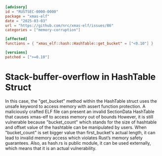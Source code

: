 ```toml
[advisory]
id = "RUSTSEC-0000-0000"
package = "xmas-elf"
date = "2025-03-03"
url = "https://github.com/nrc/xmas-elf/issues/86"
categories = ["memory-corruption"]

[affected]
functions = { "xmas_elf::hash::HashTable::get_bucket" = ["<0.10"] }

[versions]
patched = [">=0.10"]
```
# Stack-buffer-overflow in HashTable Struct
In this case, the "get_bucket" method within the HashTable struct uses the unsafe keyword to access memory with assert function protection.
A maliciously crafted ELF file can present an invalid SectionData HashTable that causes xmas-elf to access memory out of bounds
However, it is still vulnerable because "bucket_count" which stands for the size of hashtable and offset value of the hashtable can be manipulated by users. 
When "bucket_count" is set bigger value than first_bucket's actual length, it can lead to invalid memory access which violates Rust’s memory safety guarantees. 
Also, as hash.rs is public module, it can be used externally, which means that it is an actual vulnerability.
